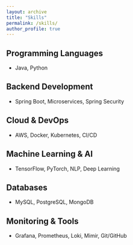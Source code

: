 ```yaml
---
layout: archive
title: "Skills"
permalink: /skills/
author_profile: true
---
```


## Programming Languages
- Java, Python

## Backend Development
- Spring Boot, Microservices, Spring Security

## Cloud & DevOps
- AWS, Docker, Kubernetes, CI/CD

## Machine Learning & AI
- TensorFlow, PyTorch, NLP, Deep Learning

## Databases
- MySQL, PostgreSQL, MongoDB

## Monitoring & Tools
- Grafana, Prometheus, Loki, Mimir, Git/GitHub
